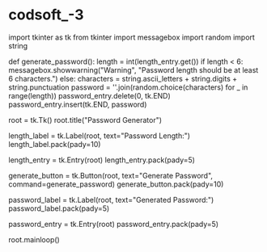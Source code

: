 # codsoft_-3
import tkinter as tk
from tkinter import messagebox
import random
import string

def generate_password():
    length = int(length_entry.get())
    if length < 6:
        messagebox.showwarning("Warning", "Password length should be at least 6 characters.")
    else:
        characters = string.ascii_letters + string.digits + string.punctuation
        password = ''.join(random.choice(characters) for _ in range(length))
        password_entry.delete(0, tk.END)
        password_entry.insert(tk.END, password)

root = tk.Tk()
root.title("Password Generator")

length_label = tk.Label(root, text="Password Length:")
length_label.pack(pady=10)

length_entry = tk.Entry(root)
length_entry.pack(pady=5)

generate_button = tk.Button(root, text="Generate Password", command=generate_password)
generate_button.pack(pady=10)

password_label = tk.Label(root, text="Generated Password:")
password_label.pack(pady=5)

password_entry = tk.Entry(root)
password_entry.pack(pady=5)

root.mainloop()
